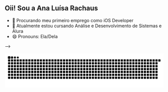 ## Oii! Sou a Ana Luísa Rachaus

- 🔭 Procurando meu primeiro emprego como iOS Developer
- 🌱 Atualmente estou cursando Análise e Desenvolvimento de Sistemas e Alura
- 😄 Pronouns: Ela/Dela

-->

<picture align="center">
  <source media="(prefers-color-scheme: dark)" srcset="https://raw.githubusercontent.com/analuisarachaus/analuisarachaus/output/github-contribution-grid-snake-dark.svg">
  <source media="(prefers-color-scheme: light)" srcset="https://raw.githubusercontent.com/analuisarachaus/analuisarachaus/output/github-contribution-grid-snake-dark.svg">
  <img align="center" alt="github contribution grid snake animation" src="https://raw.githubusercontent.com/analuisarachaus/analuisarachaus/output/github-contribution-grid-snake.svg">
</picture>
